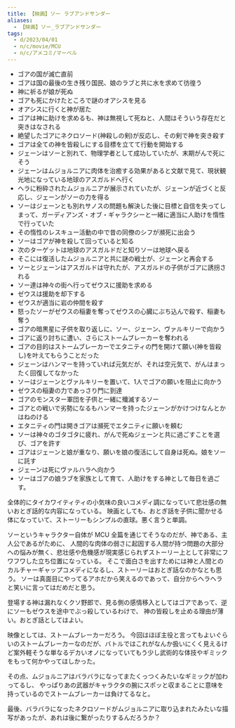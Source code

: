 ```yaml
---
title: 【映画】ソー ラブアンドサンダー
aliases:
  - 【映画】ソー_ラブアンドサンダー
tags:
  - d/2023/04/01
  - n/c/movie/MCU
  - n/c/アメコミ/マーベル
---
```




- ゴアの国が滅亡直前
- ゴアは国の最後の生き残り国民、娘のラブと共に水を求めて彷徨う
- 神に祈るが娘が死ぬ
- ゴアも死にかけたところで謎のオアシスを見る
- オアシスに行くと神が居た
- ゴアは神に助けを求めるも、神は無視して死ねと、人間はそういう存在だと突きはなされる
- 絶望したゴアにネクロソード(神殺しの剣)が反応し、その剣で神を突き殺す
- ゴアは全ての神を皆殺しにする目標を立てて行動を開始する
- ジェーンはソーと別れて、物理学者として成功していたが、末期がんで死にそう
- ジェーンはムジョルニアに肉体を治癒する効果があると文献で見て、現状観光地になっている地球のアスガルドへ行く
- ヘラに粉砕されたムジョルニアが展示されていたが、ジェーンが近づくと反応し、ジェーンがソーの力を得る
- ソーはジェーンとも別れサノスの問題も解決した後に目標と自信を失ってしまって、ガーディアンズ・オブ・ギャラクシーと一緒に適当に人助けを惰性で行っていた
- その惰性のレスキュー活動の中で昔の同僚のシフが瀕死に出会う
- ソーはゴアが神を殺して回っていると知る
- 次のターゲットは地球のアスガルドだと知りソーは地球へ戻る
- そこには復活したムジョルニアと共に謎の戦士が、ジェーンと再会する
- ソーとジェーンはアスガルドは守れたが、アスガルドの子供がゴアに誘拐される
- ソー達は神々の街へ行ってゼウスに援助を求める
- ゼウスは援助を却下する
- ゼウスが適当に岩の仲間を殺す
- 怒ったソーがゼウスの稲妻を奪ってゼウスの心臓にぶち込んで殺す、稲妻も奪う
- ゴアの暗黒星に子供を取り返しに、ソー、ジェーン、ヴァルキリーで向かう
- ゴアに返り討ちに遭い、さらにストームブレーカーを奪われる
- ゴアの目的はストームブレーカーでエタニティの門を開けて願い(神を皆殺し)を叶えてもらうことだった
- ジェーンはハンマーを持っていれば元気だが、それは空元気で、がんはまったく回復してなかった
- ソーはジェーンとヴァルキリーを置いて、1人でゴアの願いを阻止に向かう
- ゼウスの稲妻の力であっさり門に到達
- ゴアのモンスター軍団を子供と一緒に殲滅するソー
- ゴアとの戦いで劣勢になるもハンマーを持ったジェーンがかけつけなんとかはねのける
- エタニティの門は開きゴアは瀕死でエタニティに願いを頼む
- ソーは神々のゴタゴタに疲れ、がんで死ぬジェーンと共に過ごすことを選び、ゴアを許す
- ゴアはジェーンと娘が重なり、願いを娘の復活にして自身は死ぬ。娘をソーに託す
- ジェーンは死にヴァルハラへ向かう
- ソーはゴアの娘ラブを家族として育て、人助けをする神として毎日を過ごす。

全体的にタイカワイティティの小気味の良いコメディ調になっていて悲壮感の無いおとぎ話的な内容になっている。
映画としても、おとぎ話を子供に聞かせる体になっていて、ストーリーもシンプルの直球。悪く言うと単調。

ソーというキャラクター自体が MCU 全篇を通じてそうなのだが、神である、主人公であるがために、
人間的な肉体の弱さに起因する人間が持つ問題の大部分への悩みが無く、悲壮感や危機感が現実感じられずストーリー上として非常にフワフワした立ち位置になっている。
そこで面白さを出すためには神と人間とのカルチャーギャップコメディになるし、ストーリーはおとぎ話なのかなとも思う。
ソーは真面目にやってるアホだから笑えるのであって、自分からヘラヘラと笑いに言ってはだめだと思う。

登場する神は漏れなくクソ野郎で、見る側の感情移入としてはゴアであって、逆にソーもゼウスを途中でぶっ殺しているわけで、
神の皆殺しを止める理由が薄い。おとぎ話としてはよい。

映像としては、ストームブレーカーだろう。
今回はほぼ主役と言ってもよいぐらいのストームブレーカーなのだが、バトルではこれがなんか扱いにくく見えるけど案外軽そうな単なるデカいオノになっていてもう少し武術的な体技やギミックをもって何かやってほしかった。

その点、ムジョルニアはバラバラになってまたくっつくみたいなギミックが加わってるし、
やっぱりあの武器がキャラクタの腕にスポッと収まることに意味を持っているのでストームブレーカーは負けてるなと。

最後、バラバラになったネクロソードがムジョルニアに取り込まれたみたいな描写があったが、あれは後に繋がったりするんだろうか？











